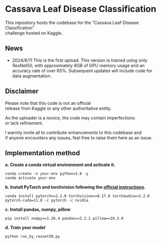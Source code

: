 # Cassava Leaf Disease Classification  
This repository hosts the codebase for the "Cassava Leaf Disease Classification"  
challenge hosted on Kaggle.  

## News
+ 2024/6/11 This is the first upload. This version is trained using only ResNet50, with approximately 8GB of GPU memory usage and an accuracy rate of over 65%. Subsequent updates will include code for data augmentation.

## Disclaimer  
Please note that this code is not an official  
release from Kaggle or any other authoritative entity.  
  
As the uploader is a novice, the code may contain imperfections  
or lack refinement.  
  
I warmly invite all to contribute enhancements to this codebase and  
if anyone encounters any issues, feel free to raise them here as an issue.  
  
## Implementation method
**a. Create a conda virtual environment and activate it.**
```shell
conda create -n your-env python=3.8 -y
conda activate your-env
```
**b. Install PyTorch and torchvision following the [official instructions](https://pytorch.org/).**
```
conda install pytorch==2.2.0 torchvision==0.17.0 torchaudio==2.2.0 pytorch-cuda=11.8 -c pytorch -c nvidia
```
**c. Install pandas, numpy, pillow**
```
pip install numpy==1.26.4 pandas==2.2.2 pillow==10.3.0
```
**d. Train your model**
```
python run_by_resnet50.py
```
